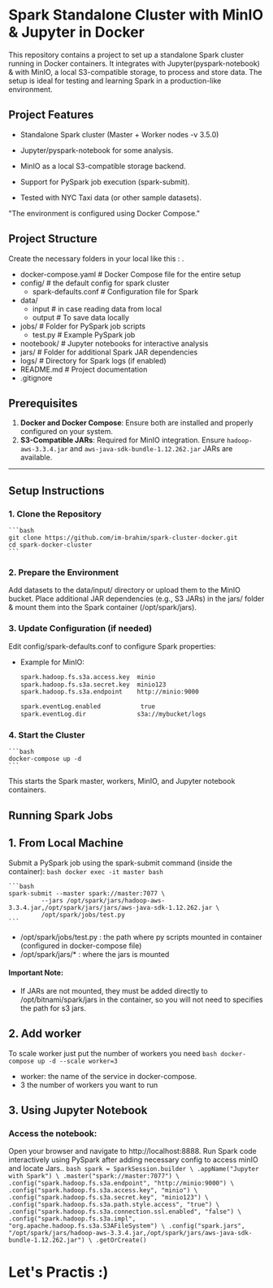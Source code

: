 # Spark Standalone Cluster with MinIO & Jupyter in Docker
This repository contains a project to set up a standalone Spark cluster running in Docker containers. It integrates with Jupyter(pyspark-notebook) & with MinIO, a local S3-compatible storage, to process and store data. The setup is ideal for testing and learning Spark in a production-like environment.

## Project Features

- Standalone Spark cluster (Master + Worker nodes -v 3.5.0)

- Jupyter/pyspark-notebook for some analysis.

- MinIO as a local S3-compatible storage backend.

- Support for PySpark job execution (spark-submit).

- Tested with NYC Taxi data (or other sample datasets).

"The environment is configured using Docker Compose."

## Project Structure

Create the necessary folders in your local like this :
.
- docker-compose.yaml     # Docker Compose file for the entire setup
- config/                 # the default config for spark cluster
    - spark-defaults.conf # Configuration file for Spark
- data/
    - input               # in case reading data from local
    - output              # To save data locally
- jobs/                   # Folder for PySpark job scripts
    - test.py             # Example PySpark job
- nootebook/              # Jupyter notebooks for interactive analysis
- jars/                   # Folder for additional Spark JAR dependencies
- logs/                   # Directory for Spark logs (if enabled)
- README.md               # Project documentation
- .gitignore             

## Prerequisites

1. **Docker and Docker Compose**: Ensure both are installed and properly configured on your system.
2. **S3-Compatible JARs**: Required for MinIO integration. Ensure `hadoop-aws-3.3.4.jar` and `aws-java-sdk-bundle-1.12.262.jar` JARs are available.

---

## Setup Instructions

### 1. Clone the Repository
    ```bash
    git clone https://github.com/im-brahim/spark-cluster-docker.git
    cd spark-docker-cluster
    ```

### 2. Prepare the Environment
Add datasets to the data/input/ directory or upload them to the MinIO bucket.
Place additional JAR dependencies (e.g., S3 JARs) in the jars/ folder & mount them into the Spark container (/opt/spark/jars).

### 3. Update Configuration (if needed)
Edit config/spark-defaults.conf to configure Spark properties:
- Example for MinIO:
     ```bash
    spark.hadoop.fs.s3a.access.key  minio
    spark.hadoop.fs.s3a.secret.key  minio123
    spark.hadoop.fs.s3a.endpoint    http://minio:9000

    spark.eventLog.enabled           true
    spark.eventLog.dir              s3a://mybucket/logs
    ```

### 4. Start the Cluster
    ```bash
    docker-compose up -d
    ```
This starts the Spark master, workers, MinIO, and Jupyter notebook containers.

## Running Spark Jobs
## 1. From Local Machine
Submit a PySpark job using the spark-submit command (inside the container):
    ```bash
    docker exec -it master bash
    ```
    
    ```bash
    spark-submit --master spark://master:7077 \
             --jars /opt/spark/jars/hadoop-aws-3.3.4.jar,/opt/spark/jars/jars/aws-java-sdk-1.12.262.jar \
             /opt/spark/jobs/test.py
    ```
- /opt/spark/jobs/test.py : the path where py scripts mounted in container (configured in docker-compose file)
- /opt/spark/jars/*       : where the jars is mounted
#### Important Note:
- If JARs are not mounted, they must be added directly to /opt/bitnami/spark/jars in the container, so you will not need to specifies the path for s3 jars.

## 2. Add worker 
To scale worker just put the number of workers you need 
    ```bash
    docker-compose up -d --scale worker=3
    ```
- worker: the name of the service in docker-compose.
- 3 the number of workers you want to run

## 3. Using Jupyter Notebook
### Access the notebook:
Open your browser and navigate to http://localhost:8888.
Run Spark code interactively using PySpark after adding necessary config to access minIO and locate Jars..
    ```bash
    spark = SparkSession.builder \
    .appName("Jupyter with Spark") \
    .master("spark://master:7077") \
    .config("spark.hadoop.fs.s3a.endpoint", "http://minio:9000") \
    .config("spark.hadoop.fs.s3a.access.key", "minio") \
    .config("spark.hadoop.fs.s3a.secret.key", "minio123") \
    .config("spark.hadoop.fs.s3a.path.style.access", "true") \
    .config("spark.hadoop.fs.s3a.connection.ssl.enabled", "false") \
    .config("spark.hadoop.fs.s3a.impl", "org.apache.hadoop.fs.s3a.S3AFileSystem") \
    .config("spark.jars", "/opt/spark/jars/hadoop-aws-3.3.4.jar,/opt/spark/jars/aws-java-sdk-bundle-1.12.262.jar") \
    .getOrCreate()
    ```

# Let's Practis :)